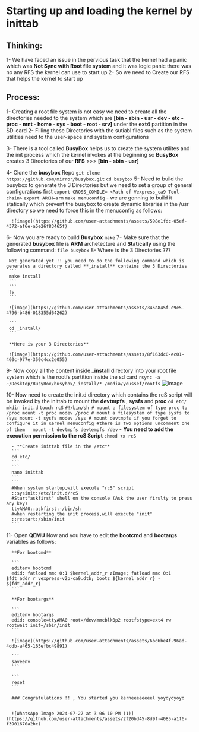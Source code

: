 # Starting up and loading the kernel by inittab

## Thinking:
1- We have faced an issue in the pervious task that the kernel had a panic which was **Not Sync with Root file system** and it was logic panic there was no any RFS the kernel can use to start up
2- So we need to Create our RFS that helps the kernel to start up
## Process:
1- Creating a root file system is not easy we need to create all the directories needed to the system which are **[bin - sbin - usr - dev - etc - proc - mnt - home - sys - boot - root - srv]** under the **ext4** partition
   in the SD-card
2- Filling these Directories with the sutiabl files such as the system utilities need to the user-space and system configurations 

3- There is a tool called **BusyBox** helps us to create the system utilites and the init process which the kernel invokes at the beginning so **BusyBox** creates 3 Directories of our **RFS** >>> **[bin - sbin - usr]**

4- Clone the **busybox** Repo 
    ```
    git clone https://github.com/mirror/busybox.git
    ```
    ```
    cd busybox
    ```
5- Need to build the busybox to generate the 3 Directories but we need to set a group of general configurations first
      ```
      export CROSS_COMILE= <Path of Vexpress_ca9 Tool-chain>
      ```
      ```
      export ARCH=arm
      ```
      ```
      make menuconfig
      ```
      - we are gonning to build it statically which prevent the busybox to create dynamic libraries in the /usr directory so we need to force this in the menuconfig as follows:
      
      ![image](https://github.com/user-attachments/assets/598e1fdc-05ef-4372-af6e-a5e26f83465f)
 6- Now you are ready to build **Busybox**
     ```
     make
     ```
 7- Make sure that the generated **busybox** file is **ARM** archetecture and **Statically** using the following command:
     ```
     file busybox
     ```
 8- Where is the 3 Directories ???
 
     Not generated yet !! you need to do the following command which is generates a directory called **_install** contains the 3 Directories
     ```
     make install
     ```
     ```
     ls
     ```
     
     ![image](https://github.com/user-attachments/assets/345a845f-c9e5-4796-b486-018355d64262)

     ```
     cd _install/
     ```
     
     **Here is your 3 Directories**
     
     ![image](https://github.com/user-attachments/assets/8f163dc0-ec01-460c-977e-350c4cc2e055)

  9- Now copy all the content inside **_install** directory into your root file system which is the rootfs partition inside the sd card
      ```
      rsync -a ~/Desktop/BusyBox/busybox/_install/* /media/youssef/rootfs
      ```
      ![image](https://github.com/user-attachments/assets/0b218c09-3eec-4d65-99da-6ca8af04e373)

  10- Now need to create the init.d directory which contains the rcS script will be invoked by the inittab to mount the **devtmpfs** , **sysfs** and **proc**
      ```
      cd etc/
      ```
      ```
      mkdir init.d
      ```
      ```
      touch rcS
      ```
      ```
      #!/bin/sh
      # mount a filesystem of type proc to /proc
      mount -t proc nodev /proc
      # mount a filesystem of type sysfs to /sys
      mount -t sysfs nodev /sys
      # mount devtmpfs if you forget to configure it in Kernel menuconfig
      #there is two options uncomment one of them  
      mount -t devtmpfs devtempfs /dev
      ```
      - **You need to add the execution permission to the rcS Script**
      ```
      chmod +x rcS
      ```

      - **Create inittab file in the /etc**
      ```
      cd etc/
      ```
      ```
      nano inittab
      ```
      ```
      #When system startup,will execute "rcS" script
      ::sysinit:/etc/init.d/rcS
      #Start"askfirst" shell on the console (Ask the user firslty to press any key) 
      ttyAMA0::askfirst:-/bin/sh
      #when restarting the init process,will execute "init" 
      ::restart:/sbin/init
      ```
  11- Open **QEMU** Now and you have to edit the **bootcmd** and **bootargs** variables as follows:

      **For bootcmd**
      
      ```
      editenv bootcmd
      edid: fatload mmc 0:1 $kernel_addr_r zImage; fatload mmc 0:1 $fdt_addr_r vexpress-v2p-ca9.dtb; bootz ${kernel_addr_r} - ${fdt_addr_r}
      ```
      
      **For bootargs**
      
      ```
      editenv bootargs
      edid: console=ttyAMA0 root=/dev/mmcblk0p2 rootfstype=ext4 rw rootwait init=/sbin/init 
      ```
      
      ![image](https://github.com/user-attachments/assets/6bd6be4f-96ad-4ddb-a465-165efbc49891)

      ```
      saveenv
      ```
      
      ```
      reset
      ```

      ### Congratulations !! , You started you kerneeeeeeeel yoyoyoyoyo

      
      ![WhatsApp Image 2024-07-27 at 3 06 10 PM (1)](https://github.com/user-attachments/assets/2f20bd45-8d9f-4085-a1f6-f3901670a2bc)

      
      
    

      

